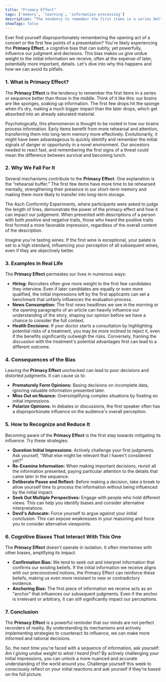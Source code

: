 ```yaml
---
title: "Primacy Effect"
tags: ['memory', 'learning', 'information-processing']
description: "The tendency to remember the first items in a series better than those in the middle."
showTags: false
---
```



Ever find yourself disproportionately remembering the opening act of a concert or the first few points of a presentation? You're likely experiencing the **Primacy Effect**, a cognitive bias that can subtly, yet powerfully, influence our judgment and decisions. This bias makes us give undue weight to the initial information we receive, often at the expense of later, potentially more important, details. Let's dive into why this happens and how we can avoid its pitfalls.

### 1. What is Primacy Effect?

The **Primacy Effect** is the tendency to remember the first items in a series or sequence better than those in the middle. Think of it like this: our brains are like sponges, soaking up information. The first few drops hit the sponge when it’s dry, making a much bigger impact than the later drops, which get absorbed into an already saturated material.

Psychologically, this phenomenon is thought to be rooted in how our brains process information. Early items benefit from more rehearsal and attention, transferring them into long-term memory more effectively. Evolutionarily, it might have been advantageous to quickly identify and remember the initial signals of danger or opportunity in a novel environment. Our ancestors needed to react fast, and remembering the first signs of a threat could mean the difference between survival and becoming lunch.

### 2. Why We Fall For It

Several mechanisms contribute to the **Primacy Effect**. One explanation is the “rehearsal buffer.” The first few items have more time to be rehearsed mentally, strengthening their presence in our short-term memory and making them more likely to transfer into long-term storage.

The Asch Conformity Experiments, where participants were asked to judge the length of lines, demonstrate the power of the primacy effect and how it can impact our judgement. When presented with descriptions of a person with both positive and negative traits, those who heard the positive traits first formed a more favorable impression, regardless of the overall content of the description.

Imagine you're tasting wines. If the first wine is exceptional, your palate is set to a high standard, influencing your perception of all subsequent wines, even if they are objectively better.

### 3. Examples in Real Life

The **Primacy Effect** permeates our lives in numerous ways:

*   **Hiring:** Recruiters often give more weight to the first few candidates they interview. Even if later candidates are equally or even more qualified, the initial impressions left by the first applicants can set a benchmark that unfairly influences the evaluation process.
*   **News Consumption:** The first news headlines we see in the morning or the opening paragraphs of an article can heavily influence our understanding of the story, shaping our opinion before we have a chance to consider the full context.
*   **Health Decisions:** If your doctor starts a consultation by highlighting potential risks of a treatment, you may be more inclined to reject it, even if the benefits significantly outweigh the risks. Conversely, framing the discussion with the treatment's potential advantages first can lead to a different outcome.

### 4. Consequences of the Bias

Leaving the **Primacy Effect** unchecked can lead to poor decisions and distorted judgments. It can cause us to:

*   **Prematurely Form Opinions:** Basing decisions on incomplete data, ignoring valuable information presented later.
*   **Miss Out on Nuance:** Oversimplifying complex situations by fixating on initial impressions.
*   **Polarize Opinions:** In debates or discussions, the first speaker often has a disproportionate influence on the audience's overall perception.

### 5. How to Recognize and Reduce It

Becoming aware of the **Primacy Effect** is the first step towards mitigating its influence. Try these strategies:

*   **Question Initial Impressions:** Actively challenge your first judgments. Ask yourself, "What else might be relevant that I haven't considered yet?"
*   **Re-Examine Information:** When making important decisions, revisit all the information presented, paying particular attention to the details that came later in the sequence.
*   **Deliberate Pause and Reflect:** Before making a decision, take a break to allow yourself time to process the information without being influenced by the initial impact.
*   **Seek Out Multiple Perspectives:** Engage with people who hold different views. This can help you identify biases and consider alternative interpretations.
*   **Devil's Advocate:** Force yourself to argue *against* your initial conclusion. This can expose weaknesses in your reasoning and force you to consider alternative viewpoints.

### 6. Cognitive Biases That Interact With This One

The **Primacy Effect** doesn't operate in isolation. It often intertwines with other biases, amplifying its impact.

*   **Confirmation Bias:** We tend to seek out and interpret information that confirms our existing beliefs. If the initial information we receive aligns with our preconceived notions, the Primacy Effect can reinforce these beliefs, making us even more resistant to new or contradictory evidence.
*   **Anchoring Bias:** The first piece of information we receive acts as an "anchor" that influences our subsequent judgments. Even if the anchor is irrelevant or arbitrary, it can still significantly impact our perceptions.

### 7. Conclusion

The **Primacy Effect** is a powerful reminder that our minds are not perfect recorders of reality. By understanding its mechanisms and actively implementing strategies to counteract its influence, we can make more informed and rational decisions.

So, the next time you're faced with a sequence of information, ask yourself: *Am I giving undue weight to what I heard first?* By actively challenging your initial impressions, you can unlock a more nuanced and accurate understanding of the world around you. Challenge yourself this week to consciously reflect on your initial reactions and ask yourself if they're based on the full picture.

